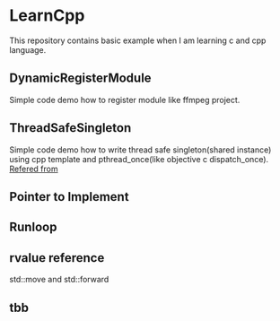 # LearnCpp

This repository contains basic example when I am learning c and cpp language.

## DynamicRegisterModule

Simple code demo how to register module like ffmpeg project.

## ThreadSafeSingleton

Simple code demo how to write thread safe singleton(shared instance) using cpp template and pthread_once(like objective c dispatch\_once). [Refered from](https://cloud.github.com/downloads/chenshuo/documents/multithreaded_server.pdf)

## Pointer to Implement

## Runloop 

## rvalue reference 

std::move and std::forward

## tbb

